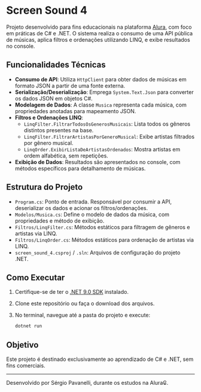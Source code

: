 
# Screen Sound 4

Projeto desenvolvido para fins educacionais na plataforma [Alura](https://www.alura.com.br/), com foco em práticas de C# e .NET. O sistema realiza o consumo de uma API pública de músicas, aplica filtros e ordenações utilizando LINQ, e exibe resultados no console.

## Funcionalidades Técnicas

- **Consumo de API**: Utiliza `HttpClient` para obter dados de músicas em formato JSON a partir de uma fonte externa.
- **Serialização/Deserialização**: Emprega `System.Text.Json` para converter os dados JSON em objetos C#.
- **Modelagem de Dados**: A classe `Musica` representa cada música, com propriedades anotadas para mapeamento JSON.
- **Filtros e Ordenações LINQ**:
   - `LinqFilter.FiltrarTodosOsGenerosMusicais`: Lista todos os gêneros distintos presentes na base.
   - `LinqFilter.FiltrarArtistasPorGeneroMusical`: Exibe artistas filtrados por gênero musical.
   - `LinqOrder.ExibirListaDeArtistasOrdenados`: Mostra artistas em ordem alfabética, sem repetições.
- **Exibição de Dados**: Resultados são apresentados no console, com métodos específicos para detalhamento de músicas.

## Estrutura do Projeto

- `Program.cs`: Ponto de entrada. Responsável por consumir a API, deserializar os dados e acionar os filtros/ordenações.
- `Modelos/Musica.cs`: Define o modelo de dados da música, com propriedades e método de exibição.
- `Filtros/LinqFilter.cs`: Métodos estáticos para filtragem de gêneros e artistas via LINQ.
- `Filtros/LinqOrder.cs`: Métodos estáticos para ordenação de artistas via LINQ.
- `screen_sound_4.csproj` / `.sln`: Arquivos de configuração do projeto .NET.

## Como Executar

1. Certifique-se de ter o [.NET 9.0 SDK](https://dotnet.microsoft.com/download) instalado.
2. Clone este repositório ou faça o download dos arquivos.
3. No terminal, navegue até a pasta do projeto e execute:

    ```bash
    dotnet run
    ```

## Objetivo

Este projeto é destinado exclusivamente ao aprendizado de C# e .NET, sem fins comerciais.

---
Desenvolvido por Sérgio Pavanelli, durante os estudos na Alura₢.
